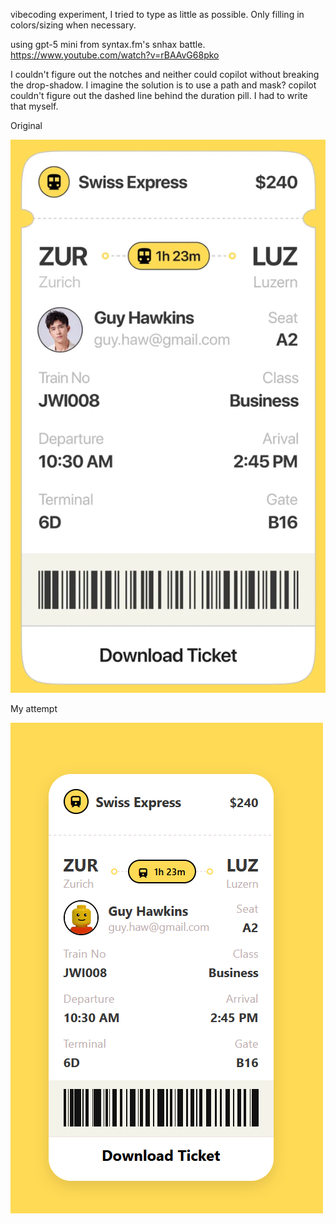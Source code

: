 vibecoding experiment, I tried to type as little as possible. Only filling in colors/sizing when necessary.

using gpt-5 mini from syntax.fm's snhax battle.
https://www.youtube.com/watch?v=rBAAvG68pko

I couldn't figure out the notches and neither could copilot without breaking the drop-shadow.
I imagine the solution is to use a path and mask?
copilot couldn't figure out the dashed line behind the duration pill. I had to write that myself.

Original

![](original.png)

My attempt

![](myattempt.png)
